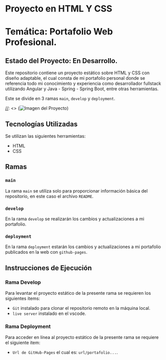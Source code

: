 # Proyecto en HTML Y CSS
# Temática: Portafolio Web Profesional.
## Estado del Proyecto: En Desarrollo.

Este repositorio contiene un proyecto estático sobre HTML y CSS con diseño adaptable, el cual consta de mi portafolio personal
donde se referencia todo mi conocimiento y experiencia como desarrollador fullstack utilizando Angular y Java - Spring - Spring Boot, entre otras herramientas.

Este se divide en 3 ramas `main`, `develop` y `deployment`.

[//]: <> (Adicionalmente el proyecto esta desplegado con githubpages y lo puedes encontrar en el siguiente enlace: `Enlace del deploy`.)

[//]: <> (![Imagen del Proyecto](./ImagenPortafolioMD.png))

## Tecnologías Utilizadas

Se utilizan las siguientes herramientas:
* HTML
* CSS

## Ramas

### `main`

La rama `main` se utiliza solo para proporcionar información básica del repositorio,
en este caso el archivo `README`.

### `develop`

En la rama `develop` se realizarán los cambios y actualizaciones a mi portafolio.

### `deployment`

En la rama `deployment` estarán los cambios y actualizaciones a mi portafolio publicados en la web con `github-pages`.

## Instrucciones de Ejecución

### Rama Develop

Para levantar el proyecto estático de la presente rama se requieren los siguientes items:
* `Git` instalado para clonar el repositorio remoto en la máquina local.
* `live server` instalado en el vscode.

### Rama Deployment

Para acceder en línea al proyecto estático de la presente rama se requiere el siguiente item:
* `Url de GitHub-Pages` el cual es: `url/portafolio...`.
